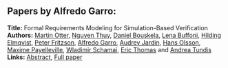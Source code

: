 <h2>Papers by Alfredo Garro:</h2>
<p>
<b>Title:</b> Formal Requirements Modeling for Simulation-Based Verification<br />
<b>Authors:</b> <a href="../authors/author_225.html">Martin Otter</a>, <a href="../authors/author_308.html">Nguyen Thuy</a>, <a href="../authors/author_38.html">Daniel Bouskela</a>, <a href="../authors/author_41.html">Lena Buffoni</a>, <a href="../authors/author_77.html">Hilding Elmqvist</a>, <a href="../authors/author_92.html">Peter Fritzson</a>, <a href="../authors/author_100.html">Alfredo Garro</a>, <a href="../authors/author_147.html">Audrey Jardin</a>, <a href="../authors/author_222.html">Hans Olsson</a>, <a href="../authors/author_231.html">Maxime Payelleville</a>, <a href="../authors/author_268.html">Wladimir Schamai</a>, <a href="../authors/author_304.html">Eric Thomas</a> and <a href="../authors/author_316.html">Andrea Tundis</a><br />
<b>Links:</b> <a href="../abstracts/abstract_67.pdf">Abstract</a>, <a href="../submissions/ecp15118625_OtterThuyBouskelaBuffoniElmqvistFritzsonGarroJardinOlssonPayellevilleSchamaiThomasTundis.pdf">Full paper</a>
</p>